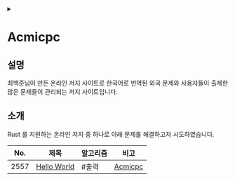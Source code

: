 <link rel="stylesheet" type="text/css" href="/css/header.css">
<link rel="stylesheet" type="text/css" href="/css/bootstrap/5.3.0-alpha1/bootstrap.css">
<div class="sticky-top bg-white pt-1 pb-2" id="header-div-max"></div>
<details id="display-none"><summary></summary>
  <script src="/js/header.js" defer="defer"></script>
</details>

# Acmicpc
## 설명
최백준님이 만든 온라인 저지 사이트로 한국어로 번역된 외국 문제와 사용자들이 출제한 많은 문제들이 관리되는 저지 사이트입니다.

## 소개
Rust 를 지원하는 온라인 저지 중 하나로 아래 문제를 해결하고자 시도하였습니다.

| No. | 제목 | 알고리즘 | 비고 |
| :---: | --- | --- | --- |
| 2557 | [Hello World](./2557/ "https://max-jayee.github.io/problem_solving/acmicpc/2557") | #출력 | [Acmicpc](https://www.acmicpc.net/problem/2557 "https://www.acmicpc.net/problem/2557") |

